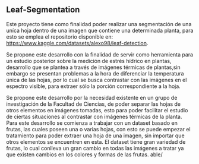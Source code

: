 ## Leaf-Segmentation

Este proyecto tiene como finalidad poder realizar una segmentación de una uníca hoja dentro de una imagen que contiene una determinada planta, para esto se emplea el repositorio disponible en: https://www.kaggle.com/datasets/alexo98/leaf-detection.

Se propone este desarrollo con la finalidad de servir como herramienta para un estudio posterior sobre la medición de estrés hídrico en plantas, desarrollo que se plantea a través de imágenes térmicas de plantas,sin embargo se presentan problemas a la hora de diferenciar la temperatura única de las hojas, por lo cual se busca contrastar con las imágenes en el espectro visible, para extraer sólo la porción correspondiente a la hoja. 


Se propone este desarrollo por la necesidad existente en un grupo de investigación de la Facultad de Ciencias, de poder separar las hojas de otros elementos en imágenes tomadas, esto para poder facilitar el estudio de ciertas situaciones al contrastar con imágenes térmicas de la planta.  
Para este desarrollo se comienza a trabajar con un dataset basado en frutas, las cuales poseen una o varias hojas, con esto se puede empezar el tratamiento para poder extraer una hoja de una imagen, sin importar que otros elementos se encuentren en esta. 
El dataset tiene gran variedad de frutas, lo cual conlleva un gran cambio en todas las imágenes a tratar ya que existen cambios en los colores y formas de las frutas. 
able/ 